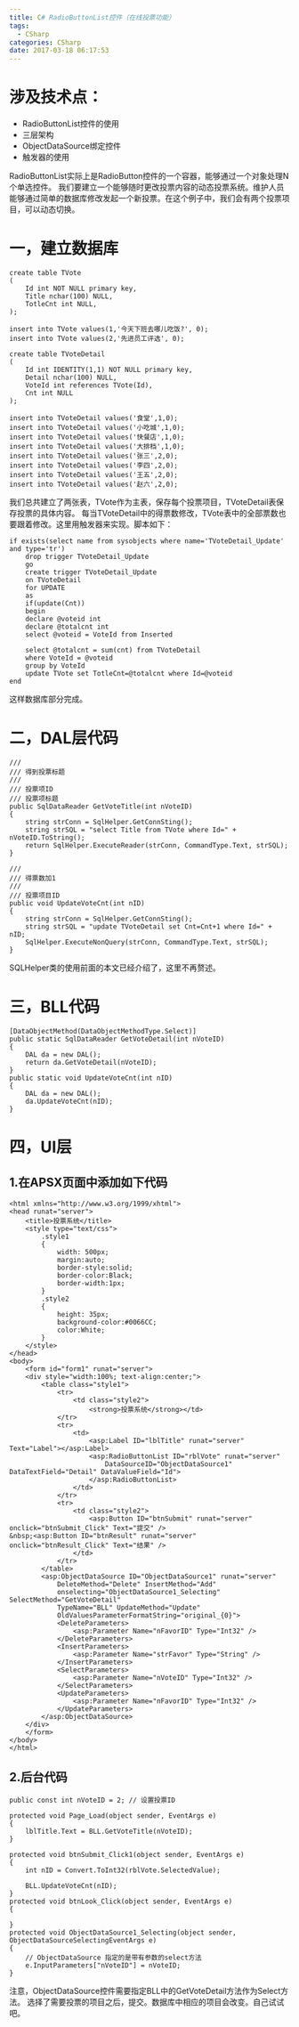 ```yaml
---
title: C# RadioButtonList控件（在线投票功能）
tags:
  - CSharp
categories: CSharp
date: 2017-03-18 06:17:53
---
```


# 涉及技术点：

- RadioButtonList控件的使用
- 三层架构
- ObjectDataSource绑定控件
- 触发器的使用

RadioButtonList实际上是RadioButton控件的一个容器，能够通过一个对象处理N个单选控件。
我们要建立一个能够随时更改投票内容的动态投票系统。维护人员能够通过简单的数据库修改发起一个新投票。在这个例子中，我们会有两个投票项目，可以动态切换。

# 一，建立数据库

	create table TVote
	(
		Id int NOT NULL primary key,
		Title nchar(100) NULL, 
		TotleCnt int NULL, 
	);
	
	insert into TVote values(1,'今天下班去哪儿吃饭?', 0);
	insert into TVote values(2,'先进员工评选', 0);
	
	create table TVoteDetail
	(
		Id int IDENTITY(1,1) NOT NULL primary key, 
		Detail nchar(100) NULL, 
		VoteId int references TVote(Id), 
		Cnt int NULL 
	);
	
	insert into TVoteDetail values('食堂',1,0);
	insert into TVoteDetail values('小吃城',1,0);
	insert into TVoteDetail values('快餐店',1,0);
	insert into TVoteDetail values('大排档',1,0);
	insert into TVoteDetail values('张三',2,0);
	insert into TVoteDetail values('李四',2,0);
	insert into TVoteDetail values('王五',2,0);
	insert into TVoteDetail values('赵六',2,0);

我们总共建立了两张表，TVote作为主表，保存每个投票项目，TVoteDetail表保存投票的具体内容。
每当TVoteDetail中的得票数修改，TVote表中的全部票数也要跟着修改。这里用触发器来实现。脚本如下：

	if exists(select name from sysobjects where name='TVoteDetail_Update' and type='tr')
		drop trigger TVoteDetail_Update
		go
		create trigger TVoteDetail_Update
		on TVoteDetail
		for UPDATE
		as
		if(update(Cnt))
		begin
		declare @voteid int 
		declare @totalcnt int
		select @voteid = VoteId from Inserted
		
		select @totalcnt = sum(cnt) from TVoteDetail 
		where VoteId = @voteid
		group by VoteId
		update TVote set TotleCnt=@totalcnt where Id=@voteid
	end

这样数据库部分完成。

# 二，DAL层代码

    ///
    /// 得到投票标题
    ///
    /// 投票项ID
    /// 投票项标题
    public SqlDataReader GetVoteTitle(int nVoteID)
    {
        string strConn = SqlHelper.GetConnSting();
        string strSQL = "select Title from TVote where Id=" + nVoteID.ToString();
        return SqlHelper.ExecuteReader(strConn, CommandType.Text, strSQL);
    }

    ///
    /// 得票数加1
    ///
    /// 投票项目ID
    public void UpdateVoteCnt(int nID)
    {
        string strConn = SqlHelper.GetConnSting();
        string strSQL = "update TVoteDetail set Cnt=Cnt+1 where Id=" + nID;
        SqlHelper.ExecuteNonQuery(strConn, CommandType.Text, strSQL);
    }

SQLHelper类的使用前面的本文已经介绍了，这里不再赘述。

# 三，BLL代码

    [DataObjectMethod(DataObjectMethodType.Select)]
    public static SqlDataReader GetVoteDetail(int nVoteID)
    {
        DAL da = new DAL();
        return da.GetVoteDetail(nVoteID);
    }
    public static void UpdateVoteCnt(int nID)
    {
        DAL da = new DAL();
        da.UpdateVoteCnt(nID);
    }

# 四，UI层

## 1.在APSX页面中添加如下代码

	<html xmlns="http://www.w3.org/1999/xhtml">
	<head runat="server">
	    <title>投票系统</title>   
	    <style type="text/css">
	        .style1
	        {
	            width: 500px;
	            margin:auto;
	            border-style:solid;
	            border-color:Black;
	            border-width:1px;
	        }
	        .style2
	        {
	            height: 35px;
	            background-color:#0066CC;
	            color:White;
	        }
	    </style>
	</head>
	<body>
	    <form id="form1" runat="server">
	    <div style="width:100%; text-align:center;">
	        <table class="style1">
	            <tr>
	                <td class="style2">
	                    <strong>投票系统</strong></td>
	            </tr>
	            <tr>
	                <td>
	                    <asp:Label ID="lblTitle" runat="server" Text="Label"></asp:Label>
	                    <asp:RadioButtonList ID="rblVote" runat="server" 
	                        DataSourceID="ObjectDataSource1" DataTextField="Detail" DataValueField="Id">
	                    </asp:RadioButtonList>
	                </td>
	            </tr>
	            <tr>
	                <td class="style2">
	                    <asp:Button ID="btnSubmit" runat="server" onclick="btnSubmit_Click" Text="提交" />
	&nbsp;<asp:Button ID="btnResult" runat="server" onclick="btnResult_Click" Text="结果" />
	                </td>
	            </tr>
	        </table>
	        <asp:ObjectDataSource ID="ObjectDataSource1" runat="server" 
	            DeleteMethod="Delete" InsertMethod="Add" 
	            onselecting="ObjectDataSource1_Selecting" SelectMethod="GetVoteDetail" 
	            TypeName="BLL" UpdateMethod="Update" 
	            OldValuesParameterFormatString="original_{0}">
	            <DeleteParameters>
	                <asp:Parameter Name="nFavorID" Type="Int32" />
	            </DeleteParameters>
	            <InsertParameters>
	                <asp:Parameter Name="strFavor" Type="String" />
	            </InsertParameters>
	            <SelectParameters>
	                <asp:Parameter Name="nVoteID" Type="Int32" />
	            </SelectParameters>
	            <UpdateParameters>
	                <asp:Parameter Name="nFavorID" Type="Int32" />
	            </UpdateParameters>
	        </asp:ObjectDataSource>
	    </div>
	    </form>
	</body>
	</html>

## 2.后台代码

	public const int nVoteID = 2; // 设置投票ID
	
    protected void Page_Load(object sender, EventArgs e)
    {
        lblTitle.Text = BLL.GetVoteTitle(nVoteID);
    }

    protected void btnSubmit_Click1(object sender, EventArgs e)
    {
        int nID = Convert.ToInt32(rblVote.SelectedValue);

        BLL.UpdateVoteCnt(nID);
    }
    protected void btnLook_Click(object sender, EventArgs e)
    {
        
    }
    protected void ObjectDataSource1_Selecting(object sender, ObjectDataSourceSelectingEventArgs e)
    {
		// ObjectDataSource 指定的是带有参数的select方法
        e.InputParameters["nVoteID"] = nVoteID;  
    }

注意，ObjectDataSource控件需要指定BLL中的GetVoteDetail方法作为Select方法。
选择了需要投票的项目之后，提交。数据库中相应的项目会改变。自己试试吧。